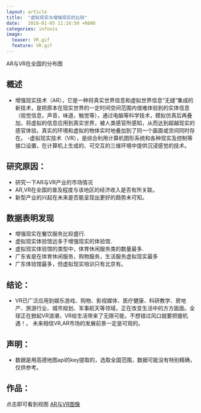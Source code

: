 ```yaml
---
layout: article
title:  "虚拟现实与增强现实的比较"
date:   2018-01-05 11:16:50 +0800
categories: infovis 
image:
  teaser: VR.gif
  feature: VR.gif
---
```

AR与VR在全国的分布图

## 概述
- 增强现实技术（AR），它是一种将真实世界信息和虚拟世界信息“无缝”集成的新技术，是把原本在现实世界的一定时间空间范围内很难体验到的实体信息（视觉信息，声音，味道，触觉等），通过电脑等科学技术，模拟仿真后再叠加，将虚拟的信息应用到真实世界，被人类感官所感知，从而达到超越现实的感官体验。真实的环境和虚拟的物体实时地叠加到了同一个画面或空间同时存在。 
-虚拟现实技术（VR），是综合利用计算机图形系统和各种现实及控制等接口设置，在计算机上生成的、可交互的三维环境中提供沉浸感觉的技术。
## 研究原因：
- 研究一下AR与VR产业的市场情况
- AR,VR在全国的普及程度与该地区的经济收入是否有所关联。
- 新型产业的兴起在未来是否能呈现出更好的趋势未可知。

## 数据表明发现
- 增强现实在餐饮服务比较盛行.
- 虚拟现实体验馆远多于增强现实的体验馆.
- 虚拟现实体验馆的类型中，体育休闲服务类的数量最多.
- 广东省是在体育休闲服务，购物服务，生活服务虚拟现实最多
- 广东体验馆最多，但虚拟现实培训只有北京有。

## 结论：
- VR已广泛应用到娱乐游戏、购物、影视媒体、医疗健康、科研教学、房地产、旅游行业、城市规划、军事航天等领域，正在改变生活中的方方面面。全球正在掀起VR浪潮，VR给生活带来了无限可能，不想错过风口就要把握机遇！。
 未来相信VR,AR市场的发展前景一定是可观的。
## 声明：
- 数据是用高德地图api的key提取的，选取全国范围，数据可能没有特别精确，仅供参考。

## 作品：
点击即可看到视图
<a href="https://public.tableau.com/views/VRAR/3?:embed=y&:display_count=yes" target="_blank">AR与VR图像</a>

